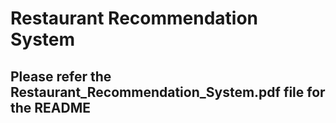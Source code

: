 # Restaurant Recommendation System

## Please refer the Restaurant_Recommendation_System.pdf file for the README
